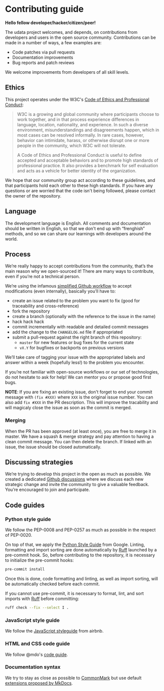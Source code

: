 # Contributing guide

**Hello fellow developer/hacker/citizen/peer!**

The udata project welcomes, and depends, on contributions from developers and users in the open source community. Contributions can be made in a number of ways, a few examples are:

* Code patches via pull requests
* Documentation improvements
* Bug reports and patch reviews

We welcome improvements from developers of all skill levels.

## Ethics

This project operates under the W3C's
[Code of Ethics and Professional Conduct][code-ethics]:

> W3C is a growing and global community where participants choose to work
> together, and in that process experience differences in language, location,
> nationality, and experience. In such a diverse environment, misunderstandings
> and disagreements happen, which in most cases can be resolved informally. In
> rare cases, however, behavior can intimidate, harass, or otherwise disrupt one
> or more people in the community, which W3C will not tolerate.
>
> A Code of Ethics and Professional Conduct is useful to define accepted and
> acceptable behaviors and to promote high standards of professional
> practice. It also provides a benchmark for self evaluation and acts as a
> vehicle for better identity of the organization.

We hope that our community group act according to these guidelines, and that
participants hold each other to these high standards. If you have any questions
or are worried that the code isn't being followed, please contact the owner of the repository.

## Language

The development language is English. All comments and documentation should be written in English, so that we don't end up with “frenghish” methods, and so we can share our learnings with developers around the world.

## Process

We’re really happy to accept contributions from the community, that’s the main reason why we open-sourced it! There are many ways to contribute, even if you’re not a technical person.

We’re using the infamous [simplified Github workflow][simplified-github-workflow] to accept modifications (even internally),
basically you’ll have to:

* create an issue related to the problem you want to fix (good for traceability and cross-reference)
* fork the repository
* create a branch (optionally with the reference to the issue in the name)
* hack hack hack
* commit incrementally with readable and detailed commit messages
* add the change to the `CHANGELOG.md` file if appropriated
* submit a pull-request against the right branch of this repository:
    * `master` for new features or bug fixes for the current state
    * `vX.Y` for bugfixes or backports on previous versions

We’ll take care of tagging your issue with the appropriated labels and answer within a week (hopefully less!) to the problem you encounter.

If you’re not familiar with open-source workflows or our set of technologies, do not hesitate to ask for help! We can mentor you or propose good first bugs.

**NOTE**: If you are fixing an existing issue,
don't forget to end your commit message with `(fix #XXX)`
where `XXX` is the original issue number. You can also add
`fix #XXX` in the PR description. This will improve the tracability
and will magicaly close the issue as soon as the commit is merged.

### Merging

When the PR has been approved (at least once), you are free to merge it
in master. We have a squash & merge strategy and pay attention to having
a clean  commit message. You can then delete the branch. If linked with
an issue, the issue should be closed automatically.

## Discussing strategies

We’re trying to develop this project in the open as much as possible. We created a dedicated [Github discussions][github-discussions] where we discuss each new strategic change and invite the community to give a valuable feedback. You’re encouraged to join and participate.

## Code guides

### Python style guide

We follow the PEP-0008 and PEP-0257 as much as possible in the respect of PEP-0020.

On top of that, we apply the [Python Style Guide][py-style-guide] from Google.
Linting, formatting and import sorting are done automatically by [Ruff](https://docs.astral.sh/ruff/) launched by a pre-commit hook. So, before contributing to the repository, it is necessary to initialize the pre-commit hooks:
```bash
pre-commit install
```
Once this is done, code formatting and linting, as well as import sorting, will be automatically checked before each commit.

If you cannot use pre-commit, it is necessary to format, lint, and sort imports with [Ruff](https://docs.astral.sh/ruff/) before committing:
```bash
ruff check --fix --select I .
```

### JavaScript style guide

We follow the [JavaScript styleguide][js-styleguide] from airbnb.

### HTML and CSS code guide

We follow @mdo's [code guide][code-guide].

### Documentation syntax

We try to stay as close as possible to [CommonMark][] but use default [extensions proposed by MkDocs][extensions-mkdocs].


[code-ethics]: https://www.w3.org/Consortium/cepc
[simplified-github-workflow]: http://scottchacon.com/2011/08/31/github-flow.html
[PEP-0008]: https://www.python.org/dev/peps/pep-0008/
[PEP-0257]: https://www.python.org/dev/peps/pep-0257/
[PEP-0020]: https://www.python.org/dev/peps/pep-0020/
[py-style-guide]: https://google.github.io/styleguide/pyguide.html
[js-styleguide]: https://github.com/airbnb/javascript
[code-guide]: http://codeguide.co/
[commonmark]: http://commonmark.org/
[extensions-mkdocs]: http://www.mkdocs.org/user-guide/writing-your-docs/
[github-discussions]: https://github.com/opendatateam/udata/discussions/2721
